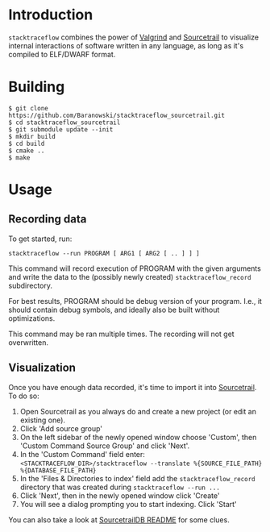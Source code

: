 # Introduction

`stacktraceflow` combines the power of [Valgrind](https://valgrind.org/) and
[Sourcetrail](https://www.sourcetrail.com/) to visualize internal interactions
of software written in any language, as long as it's compiled to ELF/DWARF
format.

# Building

```
$ git clone https://github.com/Baranowski/stacktraceflow_sourcetrail.git
$ cd stacktraceflow_sourcetrail
$ git submodule update --init
$ mkdir build
$ cd build
$ cmake ..
$ make
```

# Usage

## Recording data

To get started, run:

    stacktraceflow --run PROGRAM [ ARG1 [ ARG2 [ .. ] ] ]

This command will record execution of PROGRAM with the given arguments and
write the data to the (possibly newly created) `stacktraceflow_record`
subdirectory.

For best results, PROGRAM should be debug version of your program. I.e., it
should contain debug symbols, and ideally also be built without
optimizations.

This command may be ran multiple times. The recording will not get overwritten.

## Visualization

Once you have enough data recorded, it's time to import it into
[Sourcetrail](https://github.com/CoatiSoftware/Sourcetrail/releases). To do so:

1. Open Sourcetrail as you always do and create a new project (or edit an
   existing one).
2. Click 'Add source group'
3. On the left sidebar of the newly opened window choose 'Custom', then
   'Custom Command Source Group' and click 'Next'.
4. In the 'Custom Command' field enter:
    `<STACKTRACEFLOW_DIR>/stacktraceflow --translate %{SOURCE_FILE_PATH} %{DATABASE_FILE_PATH}`
5. In the 'Files & Directories to index' field add the `stacktraceflow_record`
   directory that was created during `stacktraceflow --run ...`
6. Click 'Next', then in the newly opened window click 'Create'
7. You will see a dialog prompting you to start indexing. Click 'Start'

You can also take a look at [SourcetrailDB README](https://github.com/Baranowski/SourcetrailDB#integrating-with-sourcetrail)
for some clues.

